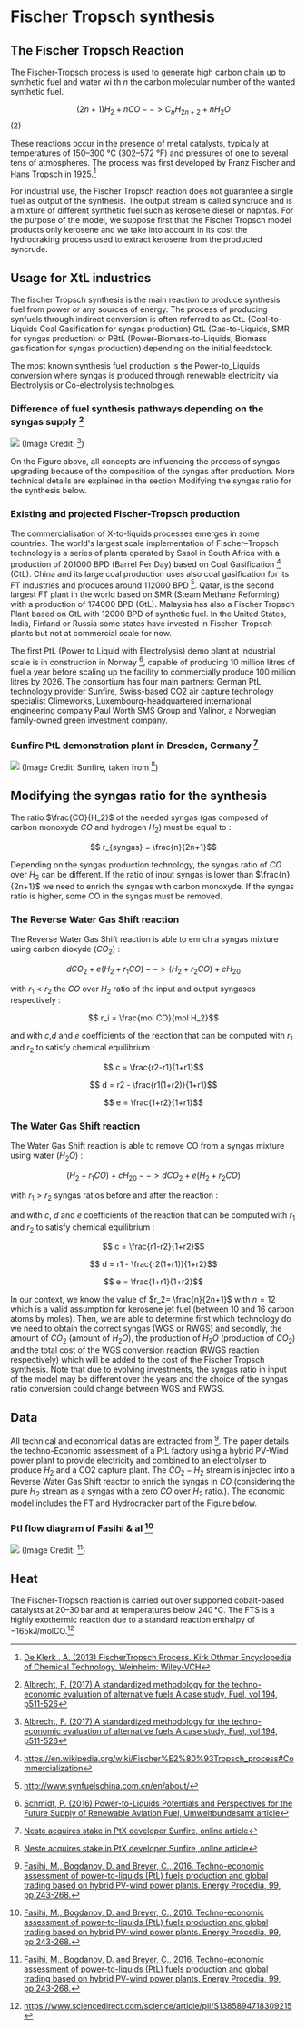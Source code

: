 # Fischer Tropsch synthesis



## The Fischer Tropsch Reaction
The Fischer-Tropsch process is used to generate high carbon chain up to synthetic fuel and water wi th $n$ the carbon molecular number of the wanted synthetic fuel.

$$(2n + 1) H_2 + n CO --> C_nH_{2n+2} + nH_2O$$ (2)

 These reactions occur in the presence of metal catalysts, typically at temperatures of 150–300 °C (302–572 °F) and pressures of one to several tens of atmospheres. The process was first developed by Franz Fischer and Hans Tropsch in 1925.[^1]

For industrial use, the Fischer Tropsch reaction does not guarantee a single fuel as output of the synthesis. The output stream is called syncrude and is a mixture of different synthetic fuel such as kerosene diesel or naphtas. 
For the purpose of the model, we suppose first that the Fischer Tropsch model products only kerosene and we take into account in its cost the hydrocraking process used to extract kerosene from the producted syncrude. 

## Usage for XtL industries

The fischer Tropsch synthesis is the main reaction to produce synthesis fuel from power or any sources of energy. The process of producing synfuels through indirect conversion is often referred to as CtL (Coal-to-Liquids Coal Gasification for syngas production) GtL (Gas-to-Liquids, SMR for syngas production) or PBtL (Power-Biomass-to-Liquids, Biomass gasification for syngas production) depending on the initial feedstock. 

The most known synthesis fuel production is the Power-to_Liquids conversion where syngas is produced through renewable electricity via Electrolysis or Co-electrolysis technologies.

### Difference of fuel synthesis pathways depending on the syngas supply [^2]  
![](Xtl.PNG)
(Image Credit: [^2])


On the Figure above, all concepts are influencing the process of syngas upgrading because of the composition of the syngas after production. More technical details are explained in the section Modifying the syngas ratio for the synthesis below.

### Existing and projected Fischer-Tropsch production

The commercialisation of X-to-liquids processes emerges in some countries. The world's largest scale implementation of Fischer–Tropsch technology is a series of plants operated by Sasol in South Africa with a production of 201000 BPD (Barrel Per Day) based on Coal Gasification [^6] (CtL). China and its large coal production uses also coal gasification for its FT industries and produces around 112000 BPD [^7].  Qatar, is the second largest FT plant in the world based on SMR (Steam Methane Reforming) with a production of 174000 BPD (GtL). Malaysia has also a Fischer Tropsch Plant based on GtL with 12000 BPD of synthetic fuel. In the United States, India, Finland or Russia some states have invested in Fischer–Tropsch plants but not at commercial scale for now. 

The first PtL (Power to Liquid with Electrolysis) demo plant at industrial scale is in construction in Norway [^3], capable of producing 10 million litres of fuel a year before scaling up the facility to commercially produce 100 million litres by 2026. The consortium has four main partners: German PtL technology provider Sunfire, Swiss-based CO2 air capture technology specialist Climeworks, Luxembourg-headquartered international engineering company Paul Worth SMS Group and Valinor, a Norwegian family-owned green investment company.

### Sunfire PtL demonstration plant in Dresden, Germany [^4]

![](Sunfire_PtL_Dresden.jpg) 
(Image Credit: Sunfire, taken from [^4])

## Modifying the syngas ratio for the synthesis
The ratio $\frac{CO}{H_2}$ of the needed syngas (gas composed of carbon monoxyde $CO$ and hydrogen $H_2$) must be equal to : 

$$ r_{syngas} = \frac{n}{2n+1}$$

Depending on the syngas production technology, the syngas ratio of $CO$ over $H_2$ can be different. If the ratio of input syngas is lower than $\frac{n}{2n+1}$ we need to enrich the syngas with carbon monoxyde.
If the syngas ratio is higher, some CO in the syngas must be removed.

### The Reverse Water Gas Shift reaction 

The Reverse Water Gas Shift reaction is able to enrich a syngas mixture using carbon dioxyde ($CO_2$) :

$$dCO_2 + e(H_2 +r_1CO)  --> (H_2 +r_2 CO) + cH_20 $$

with $r_1<r_2$ the $CO$ over $H_2$ ratio of the input and output syngases respectively : 

$$ r_i = \frac{mol CO}{mol H_2}$$

and with $c$,$d$ and $e$ coefficients of the reaction that can be computed with $r_1$ and $r_2$ to satisfy chemical equilibrium : 

$$ c = \frac{r2-r1}{1+r1}$$

$$ d = r2 - \frac{r1(1+r2)}{1+r1}$$

$$ e = \frac{1+r2}{1+r1}$$



### The Water Gas Shift reaction 

The Water Gas Shift reaction is able to remove CO from a syngas mixture using water ($H_2O$) :

$$(H_2 +r_1 CO) + cH_20 --> dCO_2 + e(H_2 +r_2CO)$$

with $r_1>r_2$ syngas ratios before and after the reaction :


and with $c$, $d$ and $e$ coefficients of the reaction that can be computed with $r_1$ and $r_2$ to satisfy chemical equilibrium : 

$$ c = \frac{r1-r2}{1+r2}$$

$$ d = r1 - \frac{r2(1+r1)}{1+r2}$$

$$ e = \frac{1+r1}{1+r2}$$


In our context, we know the value of $r_2= \frac{n}{2n+1}$ with $n=12$ which is a valid assumption for kerosene jet fuel (between 10 and 16 carbon atoms by moles).
Then, we are able to determine first which technology do we need to obtain the correct syngas (WGS or RWGS) and secondly, the amount of $CO_2$ (amount of $H_2O$), the production of $H_2O$ (production of $CO_2$) and the total cost of the WGS conversion reaction (RWGS reaction respectively) which will be added to the cost of the Fischer Tropsch synthesis. Note that due to evolving investments, the syngas ratio in input of the model may be different over the years and the choice of the syngas ratio conversion could change between WGS and RWGS. 


## Data 

All technical and economical datas are extracted from [^5]. The paper details the techno-Economic assessment of a PtL factory using a hybrid PV-Wind power plant to provide electricity and combined to an electrolyser to produce $H_2$ and a CO2 capture plant. The $CO_2-H_2$ stream is injected into a Reverse Water Gas Shift reactor to enrich the syngas in $CO$ (considering the pure $H_2$ stream as a syngas with a zero $CO$ over $H_2$ ratio.). The economic model includes the FT and Hydrocracker part of the Figure below. 

### Ptl flow diagram of Fasihi & al  [^5]

![](fasihi2016.PNG)
(Image Credit: [^5])

## Heat
The Fischer-Tropsch reaction is carried out over supported cobalt-based catalysts at 20–30 bar and at temperatures below 240 °C. The FTS is a highly exothermic reaction due to a standard reaction enthalpy of −165kJ/molCO.[^8]

[^1]: [De Klerk , A. (2013) FischerTropsch Process. Kirk Othmer Encyclopedia of Chemical Technology. Weinheim: Wiley-VCH](https://onlinelibrary.wiley.com/doi/abs/10.1002/0471238961.fiscdekl.a01) 

[^2]: [Albrecht, F. (2017) A standardized methodology for the techno-economic evaluation of alternative fuels A case study, Fuel, vol 194, p511-526](https://www.sciencedirect.com/science/article/pii/S0016236116312248)

[^3]: [Schmidt, P. (2016) Power-to-Liquids Potentials and Perspectives for the Future Supply of Renewable Aviation Fuel, Umweltbundesamt article](https://www.umweltbundesamt.de/en/publikationen/power-to-liquids-potentials-perspectives-for-the)

[^4]: [Neste acquires stake in PtX developer Sunfire, online article](https://www.greenaironline.com/news.php?viewStory=2711)

[^5]: [Fasihi, M., Bogdanov, D. and Breyer, C., 2016. Techno-economic assessment of power-to-liquids (PtL) fuels production and global trading based on hybrid PV-wind power plants. Energy Procedia, 99, pp.243-268.](https://www.sciencedirect.com/science/article/pii/S1876610216310761)

[^6]: https://en.wikipedia.org/wiki/Fischer%E2%80%93Tropsch_process#Commercialization
[^7]: http://www.synfuelschina.com.cn/en/about/
[^8]: https://www.sciencedirect.com/science/article/pii/S1385894718309215
